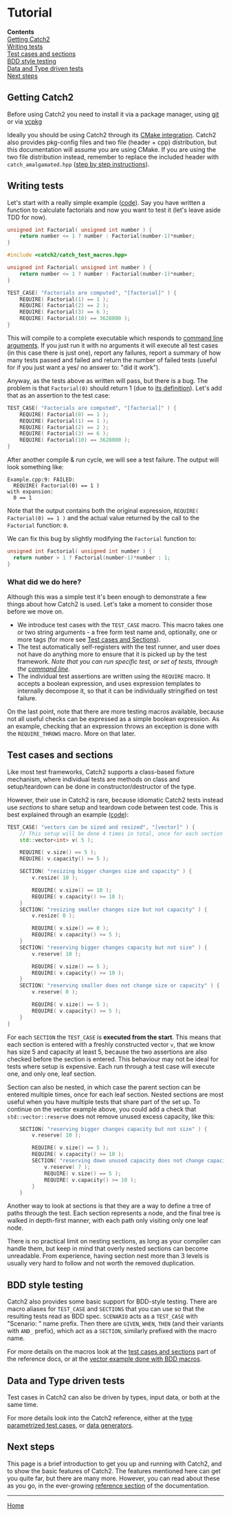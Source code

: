 <a id="top"></a>
# Tutorial

**Contents**<br>
[Getting Catch2](#getting-catch2)<br>
[Writing tests](#writing-tests)<br>
[Test cases and sections](#test-cases-and-sections)<br>
[BDD style testing](#bdd-style-testing)<br>
[Data and Type driven tests](#data-and-type-driven-tests)<br>
[Next steps](#next-steps)<br>


## Getting Catch2

Before using Catch2 you need to install it via a package manager, using [git](cmake-integration.md#installing-catch2-from-git-repository) or via [vcpkg](cmake-integration.md#installing-catch2-from-vcpkg) 

Ideally you should be using Catch2 through its [CMake integration](cmake-integration.md#top).
Catch2 also provides pkg-config files and two file (header + cpp)
distribution, but this documentation will assume you are using CMake. If
you are using the two file distribution instead, remember to replace
the included header with `catch_amalgamated.hpp` ([step by step instructions](migrate-v2-to-v3.md#how-to-migrate-projects-from-v2-to-v3)).


## Writing tests

Let's start with a really simple example ([code](../examples/010-TestCase.cpp)). Say you have written a function to calculate factorials and now you want to test it (let's leave aside TDD for now).

```c++
unsigned int Factorial( unsigned int number ) {
    return number <= 1 ? number : Factorial(number-1)*number;
}
```

```c++
#include <catch2/catch_test_macros.hpp>

unsigned int Factorial( unsigned int number ) {
    return number <= 1 ? number : Factorial(number-1)*number;
}

TEST_CASE( "Factorials are computed", "[factorial]" ) {
    REQUIRE( Factorial(1) == 1 );
    REQUIRE( Factorial(2) == 2 );
    REQUIRE( Factorial(3) == 6 );
    REQUIRE( Factorial(10) == 3628800 );
}
```

This will compile to a complete executable which responds to [command line arguments](command-line.md#top). If you just run it with no arguments it will execute all test cases (in this case there is just one), report any failures, report a summary of how many tests passed and failed and return the number of failed tests (useful for if you just want a yes/ no answer to: "did it work").

Anyway, as the tests above as written will pass, but there is a bug.
The problem is that `Factorial(0)` should return 1 (due to [its
definition](https://en.wikipedia.org/wiki/Factorial#Factorial_of_zero)).
Let's add that as an assertion to the test case:

```c++
TEST_CASE( "Factorials are computed", "[factorial]" ) {
    REQUIRE( Factorial(0) == 1 );
    REQUIRE( Factorial(1) == 1 );
    REQUIRE( Factorial(2) == 2 );
    REQUIRE( Factorial(3) == 6 );
    REQUIRE( Factorial(10) == 3628800 );
}
```

After another compile & run cycle, we will see a test failure. The output
will look something like:

```
Example.cpp:9: FAILED:
  REQUIRE( Factorial(0) == 1 )
with expansion:
  0 == 1
```

Note that the output contains both the original expression,
`REQUIRE( Factorial(0) == 1 )` and the actual value returned by the call
to the `Factorial` function: `0`.

We can fix this bug by slightly modifying the `Factorial` function to:
```c++
unsigned int Factorial( unsigned int number ) {
  return number > 1 ? Factorial(number-1)*number : 1;
}
```


### What did we do here?

Although this was a simple test it's been enough to demonstrate a few
things about how Catch2 is used. Let's take a moment to consider those
before we move on.

* We introduce test cases with the `TEST_CASE` macro. This macro takes
  one or two string arguments - a free form test name and, optionally,
  one or more tags (for more see [Test cases and Sections](#test-cases-and-sections)).
* The test automatically self-registers with the test runner, and user
  does not have do anything more to ensure that it is picked up by the test
  framework. _Note that you can run specific test, or set of tests,
  through the [command line](command-line.md#top)._
* The individual test assertions are written using the `REQUIRE` macro.
  It accepts a boolean expression, and uses expression templates to
  internally decompose it, so that it can be individually stringified
  on test failure.

On the last point, note that there are more testing macros available,
because not all useful checks can be expressed as a simple boolean
expression. As an example, checking that an expression throws an exception
is done with the `REQUIRE_THROWS` macro. More on that later.


## Test cases and sections

Like most test frameworks, Catch2 supports a class-based fixture mechanism,
where individual tests are methods on class and setup/teardown can be
done in constructor/destructor of the type.

However, their use in Catch2 is rare, because idiomatic Catch2 tests
instead use _sections_ to share setup and teardown code between test code.
This is best explained through an example ([code](../examples/100-Fix-Section.cpp)):

```c++
TEST_CASE( "vectors can be sized and resized", "[vector]" ) {
    // This setup will be done 4 times in total, once for each section
    std::vector<int> v( 5 );

    REQUIRE( v.size() == 5 );
    REQUIRE( v.capacity() >= 5 );

    SECTION( "resizing bigger changes size and capacity" ) {
        v.resize( 10 );

        REQUIRE( v.size() == 10 );
        REQUIRE( v.capacity() >= 10 );
    }
    SECTION( "resizing smaller changes size but not capacity" ) {
        v.resize( 0 );

        REQUIRE( v.size() == 0 );
        REQUIRE( v.capacity() >= 5 );
    }
    SECTION( "reserving bigger changes capacity but not size" ) {
        v.reserve( 10 );

        REQUIRE( v.size() == 5 );
        REQUIRE( v.capacity() >= 10 );
    }
    SECTION( "reserving smaller does not change size or capacity" ) {
        v.reserve( 0 );

        REQUIRE( v.size() == 5 );
        REQUIRE( v.capacity() >= 5 );
    }
}
```

For each `SECTION` the `TEST_CASE` is **executed from the start**. This means
that each section is entered with a freshly constructed vector `v`, that
we know has size 5 and capacity at least 5, because the two assertions
are also checked before the section is entered. This behaviour may not be
ideal for tests where setup is expensive. Each run through a test case will
execute one, and only one, leaf section.

Section can also be nested, in which case the parent section can be
entered multiple times, once for each leaf section. Nested sections are
most useful when you have multiple tests that share part of the set up.
To continue on the vector example above, you could add a check that
`std::vector::reserve` does not remove unused excess capacity, like this:

```cpp
    SECTION( "reserving bigger changes capacity but not size" ) {
        v.reserve( 10 );

        REQUIRE( v.size() == 5 );
        REQUIRE( v.capacity() >= 10 );
        SECTION( "reserving down unused capacity does not change capacity" ) {
            v.reserve( 7 );
            REQUIRE( v.size() == 5 );
            REQUIRE( v.capacity() >= 10 );
        }
    }
```

Another way to look at sections is that they are a way to define a tree
of paths through the test. Each section represents a node, and the final
tree is walked in depth-first manner, with each path only visiting only
one leaf node.

There is no practical limit on nesting sections, as long as your compiler
can handle them, but keep in mind that overly nested sections can become
unreadable. From experience, having section nest more than 3 levels is
usually very hard to follow and not worth the removed duplication.


## BDD style testing

Catch2 also provides some basic support for BDD-style testing. There are
macro aliases for `TEST_CASE` and `SECTIONS` that you can use so that
the resulting tests read as BDD spec. `SCENARIO` acts as a `TEST_CASE`
with "Scenario: " name prefix. Then there are `GIVEN`, `WHEN`, `THEN`
(and their variants with `AND_` prefix), which act as a `SECTION`,
similarly prefixed with the macro name.

For more details on the macros look at the [test cases and
sections](test-cases-and-sections.md#top) part of the reference docs,
or at the [vector example done with BDD macros](../examples/120-Bdd-ScenarioGivenWhenThen.cpp).


## Data and Type driven tests

Test cases in Catch2 can also be driven by types, input data, or both
at the same time.

For more details look into the Catch2 reference, either at the
[type parametrized test cases](test-cases-and-sections.md#type-parametrised-test-cases),
or [data generators](generators.md#top).


## Next steps

This page is a brief introduction to get you up and running with Catch2,
and to show the basic features of Catch2. The features mentioned here
can get you quite far, but there are many more. However, you can read
about these as you go, in the ever-growing [reference section](Readme.md#top)
of the documentation.


---

[Home](Readme.md#top)

